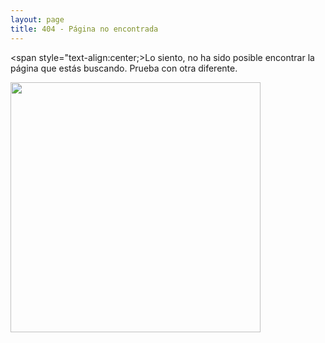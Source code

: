 ```yaml
---
layout: page
title: 404 - Página no encontrada
---
```


<span style="text-align:center;>Lo siento, no ha sido posible encontrar la página que estás buscando. Prueba con otra diferente.

<img src="{{ site.baseurl }}/images/404.jpg" style="width:400px;"/>
</span>
